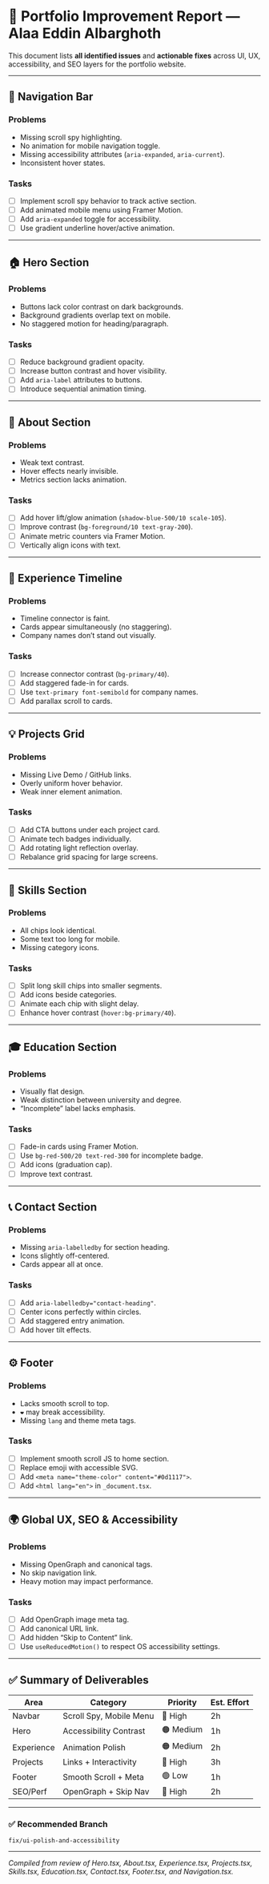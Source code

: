 # 🧾 Portfolio Improvement Report — Alaa Eddin Albarghoth

This document lists **all identified issues** and **actionable fixes** across UI, UX, accessibility, and SEO layers for the portfolio website.

---

## 🧭 Navigation Bar

### Problems
- Missing scroll spy highlighting.
- No animation for mobile navigation toggle.
- Missing accessibility attributes (`aria-expanded`, `aria-current`).
- Inconsistent hover states.

### Tasks
- [ ] Implement scroll spy behavior to track active section.
- [ ] Add animated mobile menu using Framer Motion.
- [ ] Add `aria-expanded` toggle for accessibility.
- [ ] Use gradient underline hover/active animation.

---

## 🏠 Hero Section

### Problems
- Buttons lack color contrast on dark backgrounds.
- Background gradients overlap text on mobile.
- No staggered motion for heading/paragraph.

### Tasks
- [ ] Reduce background gradient opacity.
- [ ] Increase button contrast and hover visibility.
- [ ] Add `aria-label` attributes to buttons.
- [ ] Introduce sequential animation timing.

---

## 👤 About Section

### Problems
- Weak text contrast.
- Hover effects nearly invisible.
- Metrics section lacks animation.

### Tasks
- [ ] Add hover lift/glow animation (`shadow-blue-500/10 scale-105`).
- [ ] Improve contrast (`bg-foreground/10 text-gray-200`).
- [ ] Animate metric counters via Framer Motion.
- [ ] Vertically align icons with text.

---

## 💼 Experience Timeline

### Problems
- Timeline connector is faint.
- Cards appear simultaneously (no staggering).
- Company names don’t stand out visually.

### Tasks
- [ ] Increase connector contrast (`bg-primary/40`).
- [ ] Add staggered fade-in for cards.
- [ ] Use `text-primary font-semibold` for company names.
- [ ] Add parallax scroll to cards.

---

## 💡 Projects Grid

### Problems
- Missing Live Demo / GitHub links.
- Overly uniform hover behavior.
- Weak inner element animation.

### Tasks
- [ ] Add CTA buttons under each project card.
- [ ] Animate tech badges individually.
- [ ] Add rotating light reflection overlay.
- [ ] Rebalance grid spacing for large screens.

---

## 🧠 Skills Section

### Problems
- All chips look identical.
- Some text too long for mobile.
- Missing category icons.

### Tasks
- [ ] Split long skill chips into smaller segments.
- [ ] Add icons beside categories.
- [ ] Animate each chip with slight delay.
- [ ] Enhance hover contrast (`hover:bg-primary/40`).

---

## 🎓 Education Section

### Problems
- Visually flat design.
- Weak distinction between university and degree.
- “Incomplete” label lacks emphasis.

### Tasks
- [ ] Fade-in cards using Framer Motion.
- [ ] Use `bg-red-500/20 text-red-300` for incomplete badge.
- [ ] Add icons (graduation cap).
- [ ] Improve text contrast.

---

## 📞 Contact Section

### Problems
- Missing `aria-labelledby` for section heading.
- Icons slightly off-centered.
- Cards appear all at once.

### Tasks
- [ ] Add `aria-labelledby="contact-heading"`.
- [ ] Center icons perfectly within circles.
- [ ] Add staggered entry animation.
- [ ] Add hover tilt effects.

---

## ⚙️ Footer

### Problems
- Lacks smooth scroll to top.
- `❤️` may break accessibility.
- Missing `lang` and theme meta tags.

### Tasks
- [ ] Implement smooth scroll JS to home section.
- [ ] Replace emoji with accessible SVG.
- [ ] Add `<meta name="theme-color" content="#0d1117">`.
- [ ] Add `<html lang="en">` in `_document.tsx`.

---

## 🌍 Global UX, SEO & Accessibility

### Problems
- Missing OpenGraph and canonical tags.
- No skip navigation link.
- Heavy motion may impact performance.

### Tasks
- [ ] Add OpenGraph image meta tag.
- [ ] Add canonical URL link.
- [ ] Add hidden “Skip to Content” link.
- [ ] Use `useReducedMotion()` to respect OS accessibility settings.

---

## ✅ Summary of Deliverables

| Area | Category | Priority | Est. Effort |
|------|-----------|-----------|-------------|
| Navbar | Scroll Spy, Mobile Menu | 🔴 High | 2h |
| Hero | Accessibility Contrast | 🟠 Medium | 1h |
| Experience | Animation Polish | 🟠 Medium | 2h |
| Projects | Links + Interactivity | 🔴 High | 3h |
| Footer | Smooth Scroll + Meta | 🟢 Low | 1h |
| SEO/Perf | OpenGraph + Skip Nav | 🔴 High | 2h |

---

### ✅ Recommended Branch
```
fix/ui-polish-and-accessibility
```

---

_Compiled from review of Hero.tsx, About.tsx, Experience.tsx, Projects.tsx, Skills.tsx, Education.tsx, Contact.tsx, Footer.tsx, and Navigation.tsx._
